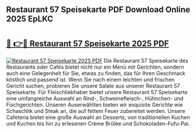 ## Restaurant 57 Speisekarte PDF Download Online 2025 EpLKC

# <h2><a href="http://gc6xkp.nevu.top/?p=Restaurant+57+Speisekarte">🔗 👉🔴 Restaurant 57 Speisekarte 2025 PDF</a></h2>

[![Restaurant 57 Speisekarte 2025 PDF](https://i.imgur.com/dBaPXMq.png)](http://gc6xkp.nevu.top/?p=Restaurant+57+Speisekarte)
Die Restaurant 57 Speisekarte des Restaurants oder Cafés bietet nicht nur ein Menü mit Gerichten, sondern auch eine Gelegenheit für Sie, etwas zu finden, das für Ihren Geschmack köstlich und passend ist. Wenn Sie nach einem leichten und frischen Gericht suchen, probieren Sie unsere Salate aus unserer Restaurant 57 Speisekarte. Für Fleischliebhaber bietet unsere Restaurant 57 Speisekarte eine umfangreiche Auswahl an Rind-, Schweinefleisch-, Hühnchen- und Fischgerichten. Unseren Auserwählten bieten wir exquisite Gerichte wie Schaschlik und Steak an, die auf fettem Feuer zubereitet werden. Unsere Cafeteria bietet eine große Auswahl an Desserts, von traditionellen Kuchen und Kuchen bis hin zu erlesenen Crème Brûlée und Schokoladen-Fufu-Pai.
